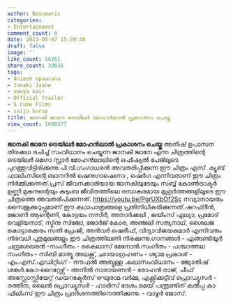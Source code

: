 ```yaml
---
author: Beaumaris
categories:
- Entertainment
comment_count: 0
date: 2023-05-07 15:29:38
draft: false
image: ''
like_count: 56261
share_count: 39036
tags:
- Aniesh Upaasana
- Janaki Jaane
- navya nair
- Official Trailer
- S Cube Films
- saiju kurup
title: ജാനകി ജാനേ ട്രെയിലർ മോഹൻലാൽ പ്രകാശനം ചെയ്തു
view_count: 1600377
---
```


**ജാനകി ജാനേ ട്രെയിലർ മോഹൻലാൽ പ്രകാശനം ചെയ്തു** അനീഷ് ഉപാസന തിരക്കഥ രചിച്ച് സംവിധാനം ചെയ്യുന്ന ജാനകി ജാനേ എന്ന ചിത്രത്തിന്റെ ട്രെയിലർ മെഗാ സ്റ്റാർ മോഹൻലാലിന്റെ ഒഫീഷ്യൽ പേജിലൂടെ പുറത്തുവിട്ടിരിക്കുന്നു.പി.വി.ഗംഗാധരൻ അവതരിപ്പിക്കുന്ന ഈ ചിത്രം എസ്. ക്യൂബ് ഫാലിംസിന്റെ ബാനറിൽ ഷെനുഗാഷെഗ്നാ , ഷെർഗ എന്നിവരാണ് ഈ ചിത്രം നിർമ്മിക്കുന്നത്.പ്രസ് ജീവനക്കാരിയായ ജാനകിയുടേയും സബ്ബ് കോൺട്രാക്ടർ ഉണ്ണി മുകുന്ദന്റെയും കുടുംബ ജീവിതത്തിലെ രമ്പാകരമായ മുഹൂർത്തങ്ങളിലൂടെ ഈ ചിത്രത്തെ അവതരിപിക്കുന്നത്. https://youtu.be/PgrUXbOf2Sc നവ്യാനായരും സൈജുക്കുറുപ്പുമാണ് ഈ കഥാപാത്രങ്ങളെ പ്രതിനിധീകരിക്കുന്നത്.ഷറഫ്ദീൻ, ജോണി ആന്റെണി, കോട്ടയം നസീർ, അനാർക്കലി , ജയിംസ് ഏല്യാ, പ്രമോദ് വെളിയനാട്, സ്മിനു സിജോ, ജോർജ് കോര, അഞ്ജലി സത്യനാഥ്, ശൈലജ കൊട്ടാരക്കരം സതി പ്രേംജി, അൻവർ ഷെരീഫ്, വിദ്യാവിജയകുമാർ എന്നിവരും നിരവധി പുതുമുഖങ്ങളും ഈ ചിത്രത്തിലണി നിരക്കുന്നു.ഗാനങ്ങൾ - എങ്ങണ്ടിയൂർ ചന്ദ്രശേഖരൻ -സംഗീതം - കൈലാസ് മേനോൻ.സംഗീതം - പശ്ചാത്തല സംഗീതം - സിബി മാത്യൂ അലക്സ്‌, ഛായാഗ്രഹണം - ശ്യാമ പ്രകാശ് - എം.എസ്.എഡിറ്റിംഗ് - നൗഫൽ അബ്ദുള്ള .കലാസംവിധാനം - ജ്യോതിഷ് ശങ്കർ.കോ-റൈറ്റേഴ്സ് - അനിൽ നാരായണൻ - രോഹൻ രാജ്, ചീഫ് അസ്സോസ്സിയേറ്റ് ഡയറക്ടേർസ് രഘുരാമ വർമ്മ, എക്സിക്കുട്ടീവ് പ്രൊഡ്യൂസർ - രത്തീന, ലൈൻ പ്രൊഡ്യൂസർ - ഹാരിസ് ദേശം.മെയ് പന്ത്രണ്ടിന് കൽപ്പ കാ ഫിലിംസ് ഈ ചിത്രം പ്രദർശനത്തിനെത്തിക്കുന്നു. - വാഴൂർ ജോസ്.